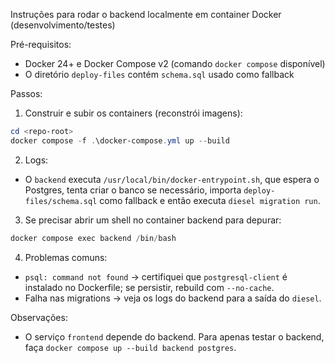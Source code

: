 Instruções para rodar o backend localmente em container Docker (desenvolvimento/testes)

Pré-requisitos:
- Docker 24+ e Docker Compose v2 (comando `docker compose` disponível)
- O diretório `deploy-files` contém `schema.sql` usado como fallback

Passos:
1) Construir e subir os containers (reconstrói imagens):

```powershell
cd <repo-root>
docker compose -f .\docker-compose.yml up --build
```

2) Logs:
- O `backend` executa `/usr/local/bin/docker-entrypoint.sh`, que espera o Postgres, tenta criar o banco se necessário, importa `deploy-files/schema.sql` como fallback e então executa `diesel migration run`.

3) Se precisar abrir um shell no container backend para depurar:

```powershell
docker compose exec backend /bin/bash
```

4) Problemas comuns:
- `psql: command not found` -> certifiquei que `postgresql-client` é instalado no Dockerfile; se persistir, rebuild com `--no-cache`.
- Falha nas migrations -> veja os logs do backend para a saída do `diesel`.

Observações:
- O serviço `frontend` depende do backend. Para apenas testar o backend, faça `docker compose up --build backend postgres`.
